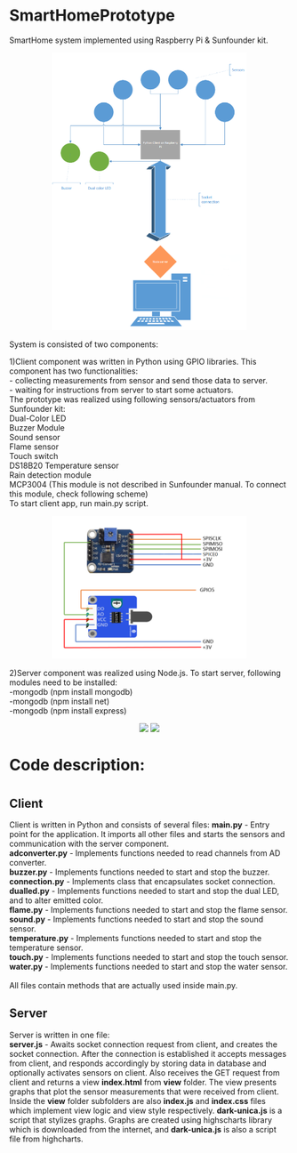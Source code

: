 # SmartHomePrototype
SmartHome system implemented using Raspberry Pi & Sunfounder kit.
<p align="center">
		<img src="images/architecture.PNG" width="350"/>
</p>
System is consisted of two components:
<p>
1)Client component was written in Python using GPIO libraries. This component has two functionalities:<br>
	- collecting measurements from sensor and send those data to server.<br>
	- waiting for instructions from server to start some actuators.<br>
	The prototype was realized using following sensors/actuators from Sunfounder kit:<br>
		Dual-Color LED<br>
		Buzzer Module<br>
		Sound sensor<br>
		Flame sensor<br>
		Touch switch<br>
		DS18B20 Temperature sensor<br>
		Rain detection module<br>
		MCP3004 (This module is not described in Sunfounder manual. To connect this module, check following scheme)<br>
	To start client app, run main.py script.
	<p align="center">
		<img src="images/mcp3004.png" width="350"/>
	</p>
</p>
2)Server component was realized using Node.js. To start server, following modules need to be installed:<br>
	-mongodb (npm install mongodb)<br>
	-mongodb (npm install net)<br>
	-mongodb (npm install express)
<p align="center">
  <img src="images/20170421_225806.jpg" width="350"/>
  <img src="images/20170421_225455.jpg" width="350"/>
</p>
<h1>Code description:<h1>
<h2>Client</h2>
<p>
Client is written in Python and consists of several files:
<b>main.py</b> - Entry point for the application. It imports all other files and starts the sensors and communication with the server component. <br />
<b>adconverter.py</b> - Implements functions needed to read channels from AD converter.<br />
<b>buzzer.py</b> - Implements functions needed to start and stop the buzzer.<br />
<b>connection.py</b> - Implements class that encapsulates socket connection. <br />
<b>dualled.py</b> - Implements functions needed to start and stop the dual LED, and to alter emitted color. <br />
<b>flame.py</b> - Implements functions needed to start and stop the flame sensor. <br />
<b>sound.py</b> - Implements functions needed to start and stop the sound sensor. <br />
<b>temperature.py</b> - Implements functions needed to start and stop the temperature sensor. <br />
<b>touch.py</b> - Implements functions needed to start and stop the touch sensor. <br />
<b>water.py</b> - Implements functions needed to start and stop the water sensor. <br />
<br />
All files contain methods that are actually used inside main.py.
</p>
<h2>Server</h2>
<p>
Server is written in one file:<br />
<b>server.js</b> - Awaits socket connection request from client, and creates the socket connection. After the connection is established
it accepts messages from client, and responds accordingly by storing data in database and optionally activates sensors on client. Also receives the GET request from client and returns a view <b>index.html</b> from <b>view</b> folder. The view presents graphs that plot the sensor measurements that were received from client. Inside the <b>view</b> folder subfolders are also <b>index.js</b> and <b>index.css</b> files which implement view logic and view style respectively. <b>dark-unica.js</b> is a script that stylizes graphs. Graphs are created using highscharts library which is downloaded from the internet, and <b>dark-unica.js</b> is also a script file from highcharts.
</p>
